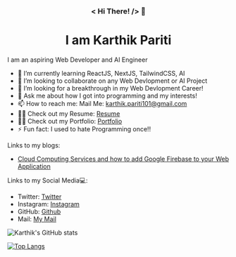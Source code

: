 <h3 align="center">
    < Hi There! /> 👋
</h3>

<h1 align="center">
    I am Karthik Pariti
</h1>


I am an aspiring Web Developer and AI Engineer

- 🌱 I’m currently learning ReactJS, NextJS, TailwindCSS, AI
- 👯 I’m looking to collaborate on any Web Devlopment or AI Project
- 🤔 I’m looking for a breakthrough in my Web Devlopment Career!
- 💬 Ask me about how I got into programming and my interests!
- 📫 How to reach me: Mail Me: karthik.pariti101@gmail.com
- 🙆‍♂️ Check out my Resume: [Resume](https://resume-9f5c3.web.app/)
- 🙆‍♂️ Check out my Portfolio: [Portfolio](https://kardev07.github.io/my-portfolio/)
- ⚡ Fun fact: I used to hate Programming once!!

Links to my blogs:
- [Cloud Computing Services and how to add Google Firebase to your Web Application](https://karthikpariti.medium.com/cloud-computing-services-and-how-to-add-google-firebase-to-your-web-app-96ef74939e62)

Links to my Social Media💻:
- Twitter: [Twitter](https://twitter.com/MrPkar)
- Instagram: [Instagram](https://www.instagram.com/__mr.pkar__/)
- GitHub: [Github](https://github.com/Kardev07)
- Mail: [My Mail](karthik.pariti101@gmail.com)


![Karthik's GitHub stats](https://github-readme-stats.vercel.app/api?username=Kardev07&show_icons=true&theme=radical)


[![Top Langs](https://github-readme-stats.vercel.app/api/top-langs/?username=Kardev07)](https://github.com/anuraghazra/github-readme-stats)





